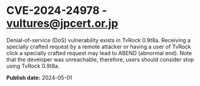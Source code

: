 # CVE-2024-24978 - vultures@jpcert.or.jp

Denial-of-service (DoS) vulnerability exists in TvRock 0.9t8a. Receiving a specially crafted request by a remote attacker or having a user of TvRock click a specially crafted request may lead to ABEND (abnormal end). Note that the developer was unreachable, therefore, users should consider stop using TvRock 0.9t8a.

**Publish date:** 2024-05-01
